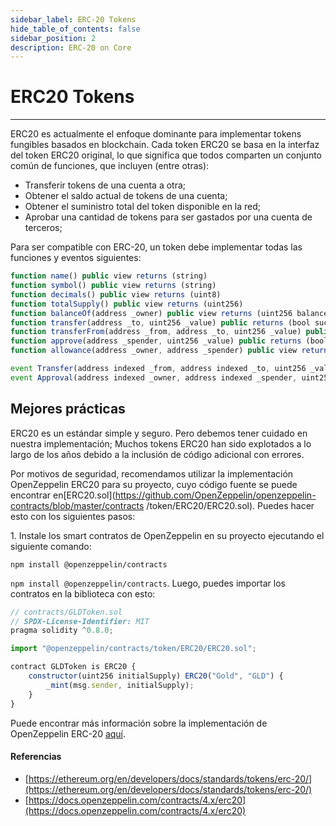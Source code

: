 ```yaml
---
sidebar_label: ERC-20 Tokens
hide_table_of_contents: false
sidebar_position: 2
description: ERC-20 on Core
---
```


# ERC20 Tokens

---

ERC20 es actualmente el enfoque dominante para implementar tokens fungibles basados ​​en blockchain. Cada token ERC20 se basa en la interfaz del token ERC20 original, lo que significa que todos comparten un conjunto común de funciones, que incluyen (entre otras):

- Transferir tokens de una cuenta a otra;
- Obtener el saldo actual de tokens de una cuenta;
- Obtener el suministro total del token disponible en la red;
- Aprobar una cantidad de tokens para ser gastados por una cuenta de terceros;

Para ser compatible con ERC-20, un token debe implementar todas las funciones y eventos siguientes:

```javascript
function name() public view returns (string)
function symbol() public view returns (string)
function decimals() public view returns (uint8)
function totalSupply() public view returns (uint256)
function balanceOf(address _owner) public view returns (uint256 balance)
function transfer(address _to, uint256 _value) public returns (bool success)
function transferFrom(address _from, address _to, uint256 _value) public returns (bool success)
function approve(address _spender, uint256 _value) public returns (bool success)
function allowance(address _owner, address _spender) public view returns (uint256 remaining)
```

```javascript
event Transfer(address indexed _from, address indexed _to, uint256 _value)
event Approval(address indexed _owner, address indexed _spender, uint256 _value)
```

## Mejores prácticas

ERC20 es un estándar simple y seguro. Pero debemos tener cuidado en nuestra implementación; Muchos tokens ERC20 han sido explotados a lo largo de los años debido a la inclusión de código adicional con errores.

Por motivos de seguridad, recomendamos utilizar la implementación OpenZeppelin ERC20 para su proyecto, cuyo código fuente se puede encontrar en[ERC20.sol](https://github.com/OpenZeppelin/openzeppelin-contracts/blob/master/contracts /token/ERC20/ERC20.sol). Puedes hacer esto con los siguientes pasos:

1\. Instale los smart contratos de OpenZeppelin en su proyecto ejecutando el siguiente comando:

`npm install @openzeppelin/contracts`

`npm install @openzeppelin/contracts`. Luego, puedes importar los contratos en la biblioteca con esto:

```javascript
// contracts/GLDToken.sol
// SPDX-License-Identifier: MIT
pragma solidity ^0.8.0;

import "@openzeppelin/contracts/token/ERC20/ERC20.sol";

contract GLDToken is ERC20 {
    constructor(uint256 initialSupply) ERC20("Gold", "GLD") {
        _mint(msg.sender, initialSupply);
    }
}
```

Puede encontrar más información sobre la implementación de OpenZeppelin ERC-20 [aquí](https://docs.openzeppelin.com/contracts/4.x/erc20).

#### Referencias

- [https://ethereum.org/en/developers/docs/standards/tokens/erc-20/](https://ethereum.org/en/developers/docs/standards/tokens/erc-20/)
- [https://docs.openzeppelin.com/contracts/4.x/erc20](https://docs.openzeppelin.com/contracts/4.x/erc20)
